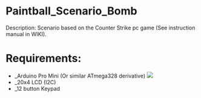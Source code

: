 # Paintball_Scenario_Bomb

Description: 
Scenario based on the Counter Strike pc game (See instruction manual in WIKI).

# Requirements: 
* _Arduino Pro Mini (Or similar ATmega328 derivative)
  ![](https://www.google.com/url?sa=i&rct=j&q=&esrc=s&source=images&cd=&cad=rja&uact=8&ved=0ahUKEwio8-yZwvjYAhWLshQKHQQKDDEQjRwIBw&url=https%3A%2F%2Fwww.sparkfun.com%2Fproducts%2F11114&psig=AOvVaw0z-ZVnRDAKPmKjI1Ldbkwp&ust=1517155331610162)
* _20x4 LCD (I2C)
* _12 button Keypad 
